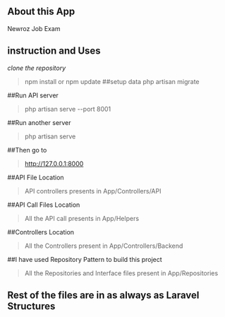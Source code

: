 

## About this App

Newroz Job Exam

## instruction and Uses
*clone the repository*
> npm install or npm update
##setup data
> php artisan migrate

##Run API server
>php artisan serve --port 8001

##Run another server
>php artisan serve

##Then go to
>http://127.0.0.1:8000

##API File Location

>API controllers presents in App/Controllers/API
>
##API Call Files Location

>All the API call presents in App/Helpers
>

##Controllers Location
>All the Controllers present in App/Controllers/Backend
>
##I have used Repository Pattern to build this project

>All the Repositories and Interface files present in App/Repositories
>

## Rest of the files are in as always as Laravel Structures
